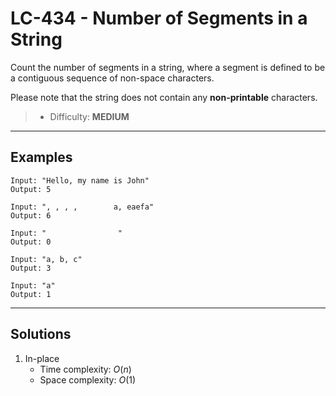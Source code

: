 # LC-434 - Number of Segments in a String

Count the number of segments in a string, where a segment is defined to be a contiguous sequence of non-space characters.

Please note that the string does not contain any **non-printable** characters.

> * Difficulty: **MEDIUM**

---
## Examples

```
Input: "Hello, my name is John"
Output: 5
```

```
Input: ", , , ,        a, eaefa"
Output: 6
```

```
Input: "                "
Output: 0
```

```
Input: "a, b, c"
Output: 3
```

```
Input: "a"
Output: 1
```

---
## Solutions

1. In-place
    * Time complexity: $O(n)$
    * Space complexity: $O(1)$